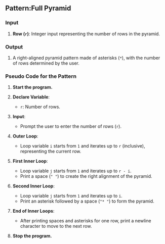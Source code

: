 ## Pattern:Full Pyramid

### Input
1. **Row (`r`)**: Integer input representing the number of rows in the pyramid.

### Output
1. A right-aligned pyramid pattern made of asterisks (`*`), with the number of rows determined by the user.

### Pseudo Code for the Pattern

1. **Start the program.**

2. **Declare Variable**:
   - `r`: Number of rows.

3. **Input**:
   - Prompt the user to enter the number of rows (`r`).

4. **Outer Loop**:
   - Loop variable `i` starts from `1` and iterates up to `r` (inclusive), representing the current row.

5. **First Inner Loop**:
   - Loop variable `j` starts from `1` and iterates up to `r - i`.
   - Print a space (`" "`) to create the right alignment of the pyramid.

6. **Second Inner Loop**:
   - Loop variable `j` starts from `1` and iterates up to `i`.
   - Print an asterisk followed by a space (`"* "`) to form the pyramid.

7. **End of Inner Loops**:
   - After printing spaces and asterisks for one row, print a newline character to move to the next row.

8. **Stop the program.**
